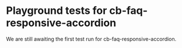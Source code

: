 # Playground tests for cb-faq-responsive-accordion
We are still awaiting the first test run for cb-faq-responsive-accordion.
